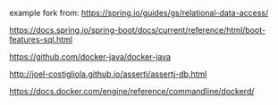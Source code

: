 
example fork from: https://spring.io/guides/gs/relational-data-access/

https://docs.spring.io/spring-boot/docs/current/reference/html/boot-features-sql.html

https://github.com/docker-java/docker-java

http://joel-costigliola.github.io/assertj/assertj-db.html



https://docs.docker.com/engine/reference/commandline/dockerd/
